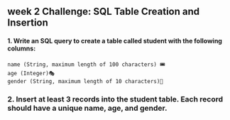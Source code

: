 ## week 2 Challenge: SQL Table Creation and Insertion
#### 1. Write an SQL query to create a table called student with the following columns:
    name (String, maximum length of 100 characters) 🎟️
    age (Integer)🎭
    gender (String, maximum length of 10 characters)🌟

### 2. Insert at least 3 records into the student table. Each record should have a unique name, age, and gender.
